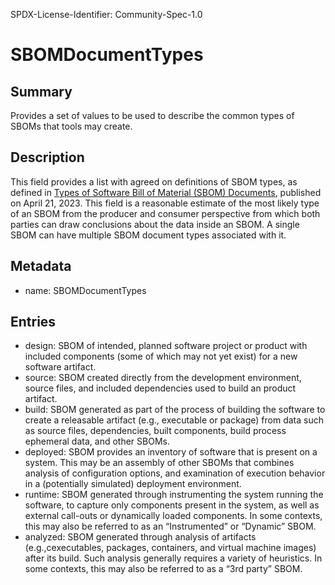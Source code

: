 SPDX-License-Identifier: Community-Spec-1.0

# SBOMDocumentTypes

## Summary

Provides a set of values to be used to describe the common types of SBOMs that tools may create.

## Description

This field provides a list with agreed on definitions of SBOM types, as defined in [Types of Software Bill of Material (SBOM) Documents](https://www.cisa.gov/sites/default/files/2023-04/sbom-types-document-508c.pdf), published on April 21, 2023. 
This field is a reasonable estimate of the most likely type of an SBOM from the producer and consumer perspective from which both parties can draw conclusions
about the data inside an SBOM.  A single SBOM can have multiple SBOM document types associated with it.

## Metadata

- name: SBOMDocumentTypes

## Entries

- design: SBOM of intended, planned software project or product with included components (some of which may not yet exist) for a new software artifact.
- source: SBOM created directly from the development environment, source files, and included dependencies used to build an product artifact. 
- build: SBOM generated as part of the process of building the software to create a releasable artifact (e.g., executable or package) from data such as source files, dependencies, built
components, build process ephemeral data, and other SBOMs.
- deployed: SBOM provides an inventory of software that is present on a system. This may be an assembly of other SBOMs that combines analysis of configuration options, and examination
of execution behavior in a (potentially simulated) deployment environment.
- runtime: SBOM generated through instrumenting the system running the software, to capture only components present in the system, as well as external call-outs or dynamically loaded
components. In some contexts, this may also be referred to as an “Instrumented” or “Dynamic” SBOM.
- analyzed: SBOM generated through analysis of artifacts (e.g.,cexecutables, packages, containers, and virtual machine images) after its build. Such analysis generally requires a
variety of heuristics. In some contexts, this may also be referred to as a “3rd party” SBOM.
